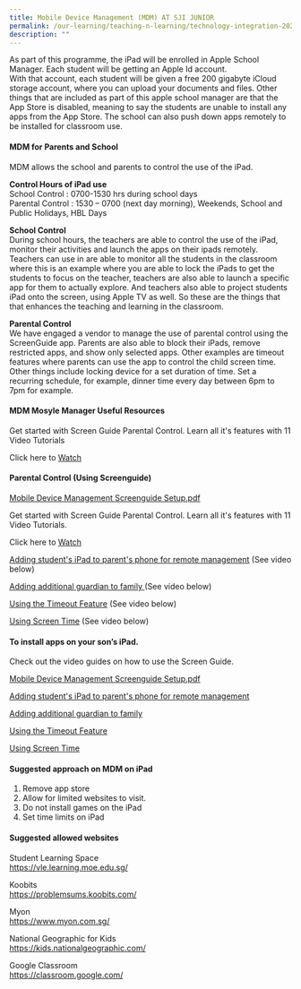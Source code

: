 ```yaml
---
title: Mobile Device Management (MDM) AT SJI JUNIOR
permalink: /our-learning/teaching-n-learning/technology-integration-2023/mobile-device-management-mdm-at-sji-j/
description: ""
---
```

<p>As part of this programme, the iPad will be enrolled in Apple School Manager. Each student will be getting an Apple Id account.<br>With that account, each student will be given a free 200 gigabyte iCloud storage account, where you can upload your documents and files. Other things that are included as part of this apple school manager are that the App Store is disabled, meaning to say the students are unable to install any apps from the App Store. The school can also push down apps remotely to be installed for classroom use.</p>
<h4><strong>MDM for Parents and School</strong></h4>
<p>MDM allows the school and parents to control the use of the iPad. </p>
<p><strong>Control Hours of iPad use<br></strong>School Control : 0700-1530 hrs during school days<br>Parental Control : 1530 – 0700 (next day morning), Weekends, School and Public Holidays, HBL Days</p>
<p><strong>School Control<br></strong>During school hours, the teachers are able to control the use of the iPad, monitor their activities and launch the apps on their ipads remotely. Teachers can use in are able to monitor all the students in the classroom where this is an example where you are able to lock the iPads to get the students to focus on the teacher, teachers are also able to launch a specific app for them to actually explore. And teachers also able to project students iPad onto the screen, using Apple TV as well. So these are the things that that enhances the teaching and learning in the classroom.</p>
<p><strong>Parental Control<br></strong>We have engaged a vendor to manage the use of parental control using the ScreenGuide app. Parents are also able to block their iPads, remove restricted apps, and show only selected apps. Other examples are timeout features where parents can use the app to control the child screen time. Other things include locking device for a set duration of time. Set a recurring schedule, for example, dinner time every day between 6pm to 7pm for example.</p>
<h4><strong>MDM Mosyle Manager Useful Resources</strong></h4>
<p>Get started with Screen Guide Parental Control. Learn all it's features with 11 Video Tutorials</p>
<p>Click here to <a href="https://www.youtube.com/watch?v=bXI3G9waJVM&amp;list=PLTHVutaljrzkHPotUmPLi9NFNBwgDVr2N&amp;index=1">Watch</a>&nbsp;</p>
<h4><strong>Parental Control (Using Screenguide)</strong></h4>
<p><a rel="noopener" target="_blank" href="/files/Mobile%20Device%20Management_Screenguide%20Setup.pdf">Mobile Device Management Screenguide Setup.pdf</a></p>
<p>Get started with Screen Guide Parental Control. Learn all it's features with 11 Video Tutorials.</p>
<p>Click here to <a href="https://www.youtube.com/watch?v=bXI3G9waJVM&amp;list=PLTHVutaljrzkHPotUmPLi9NFNBwgDVr2N&amp;index=1">Watch</a></p>
<p><a target="" href="https://www.youtube.com/watch?v=qF1iO48ux1Y">Adding student's iPad to parent's phone for remote management</a>&nbsp;(See video below)</p>
<p><a target="" href="https://www.youtube.com/watch?v=fQT-Dp7ixsU">Adding additional guardian to family&nbsp;</a>(See video below)</p>
<p><a target="" href="https://www.youtube.com/watch?v=yav-QgG5vSM">Using the Timeout Feature</a>&nbsp;(See video below)</p>
<p><a target="" href="https://www.youtube.com/watch?v=kbO0aVh5cDI">Using Screen Time</a>&nbsp;(See video below)</p>
<h4><strong>To install apps on your son’s iPad.</strong></h4>
<p>Check out the video guides on how to use the Screen Guide.</p>
<p><a rel="noopener" target="_blank" href="https://www.google.com/url?q=https%3A%2F%2Fsjijunior-moe-edu-sg-admin.cwp.sg%2Fqql%2Fslot%2Fu423%2FFor%2520Parents%2F2020%2FE3%2520progamme%25202021%2FMobile%2520Device%2520Management_Screenguide%2520Setup.pdf&amp;sa=D&amp;sntz=1&amp;usg=AFQjCNF37JCiKJWMW5ucha5dGqJPiUXENQ">Mobile Device Management Screenguide Setup.pdf</a></p>
<p><a rel="noopener" target="_blank" href="https://www.youtube.com/watch?v=qF1iO48ux1Y">Adding student's iPad to parent's phone for remote management</a></p>
<p><a rel="noopener" target="_blank" href="https://www.youtube.com/watch?v=fQT-Dp7ixsU">Adding additional guardian to family</a></p>
<p><a rel="noopener" target="_blank" href="https://www.youtube.com/watch?v=yav-QgG5vSM">Using the Timeout Feature</a></p>
<p><a rel="noopener" target="_blank" href="https://www.youtube.com/watch?v=kbO0aVh5cDI">Using Screen Time</a></p>
<h4><strong>Suggested approach on MDM on iPad</strong></h4>
<ol>
<li dir="ltr">Remove app store</li>
<li dir="ltr">Allow for limited websites to visit.</li>
<li dir="ltr">Do not install games on the iPad</li>
<li dir="ltr">Set time limits on iPad</li>
</ol>
<h4><strong>Suggested allowed websites</strong></h4>
<p>Student Learning Space<br><a href="https://vle.learning.moe.edu.sg/">https://vle.learning.moe.edu.sg/</a></p>
<p>Koobits<br><a href="https://problemsums.koobits.com/">https://problemsums.koobits.com/</a></p>
<p>Myon<br><a href="https://www.myon.com.sg/">https://www.myon.com.sg/</a></p>
<p>National Geographic for Kids<br><a href="https://kids.nationalgeographic.com/">https://kids.nationalgeographic.com/</a></p>
<p>Google Classroom<br><a href="https://classroom.google.com/">https://classroom.google.com/</a></p>